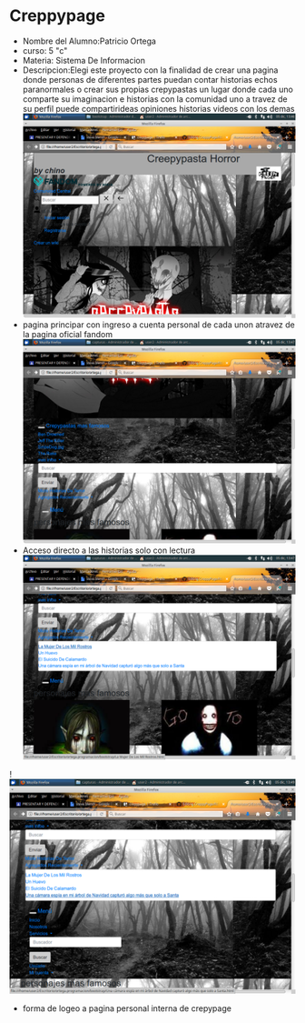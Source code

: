 # Creppypage
* Nombre del Alumno:Patricio Ortega
* curso: 5 "c"
* Materia: Sistema De Informacion
* Descripcion:Elegi este proyecto con la finalidad de crear una pagina donde personas de diferentes partes puedan contar historias echos paranormales o crear sus propias crepypastas un lugar donde cada uno comparte su imaginacion e historias con la comunidad 
uno a travez de su perfil puede compartirideas opiniones historias videos con los demas  
![Texto alternativo](https://github.com/ChinoOrtega/CreppyPage/blob/master/Captura%20de%20pantalla_2017-12-05_13-46-25.png)
* pagina principar con ingreso a cuenta personal de cada unon atravez de la pagina oficial fandom    
![Texto alternativo](https://github.com/ChinoOrtega/CreppyPage/blob/master/Captura%20de%20pantalla_2017-12-05_13-47-17.png)
* Acceso directo a las historias solo con lectura
![Texto alternativo](https://github.com/ChinoOrtega/CreppyPage/blob/master/Captura%20de%20pantalla_2017-12-05_13-47-31.png)


!
![Texto alternativo](https://github.com/ChinoOrtega/CreppyPage/blob/master/Captura%20de%20pantalla_2017-12-05_13-49-35.png)
* forma de logeo a pagina personal interna de crepypage



